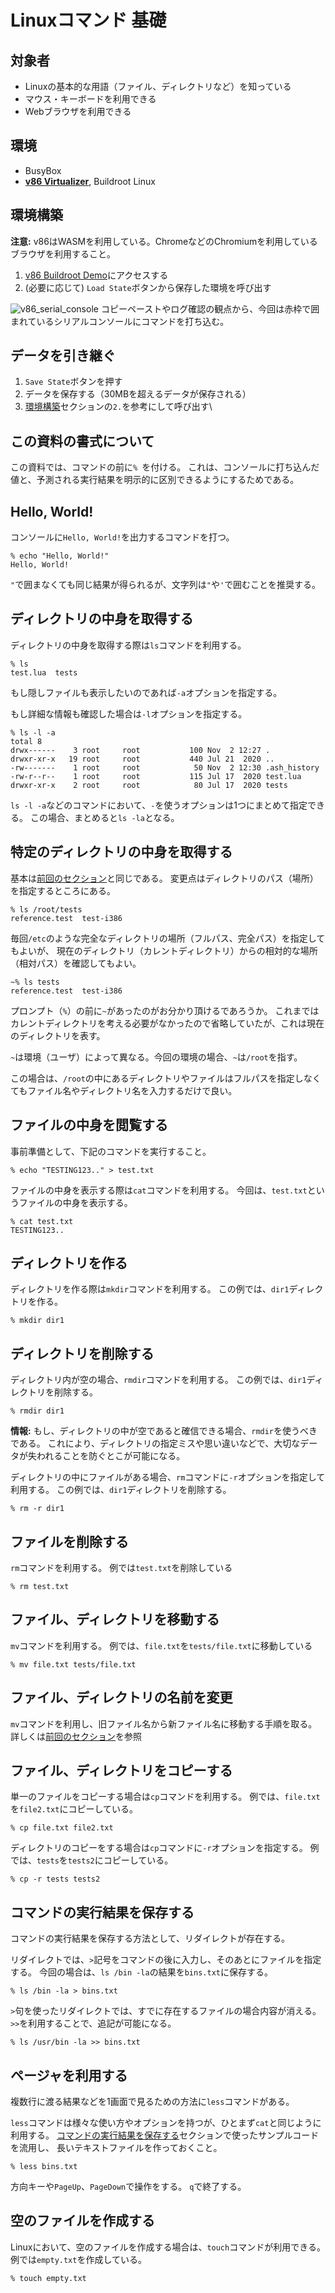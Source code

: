 # Linuxコマンド 基礎

## 対象者
- Linuxの基本的な用語（ファイル、ディレクトリなど）を知っている
- マウス・キーボードを利用できる
- Webブラウザを利用できる

## 環境
- BusyBox
- [**v86 Virtualizer**](https://copy.sh/v86/), Buildroot Linux

## 環境構築

**注意:** v86はWASMを利用している。ChromeなどのChromiumを利用しているブラウザを利用すること。

1. [v86 Buildroot Demo](https://copy.sh/v86/?profile=buildroot)にアクセスする
1. (必要に応じて) `Load State`ボタンから保存した環境を呼び出す

![v86_serial_console](https://user-images.githubusercontent.com/26180919/139853332-3402a328-b9df-4519-ac51-369ebadf2136.jpeg)
コピーペーストやログ確認の観点から、今回は赤枠で囲まれているシリアルコンソールにコマンドを打ち込む。

## データを引き継ぐ
1. `Save State`ボタンを押す
1. データを保存する（30MBを超えるデータが保存される）
1. [環境構築](#環境構築)セクションの`2.`を参考にして呼び出す\

## この資料の書式について
この資料では、コマンドの前に`% `を付ける。
これは、コンソールに打ち込んだ値と、予測される実行結果を明示的に区別できるようにするためである。

## Hello, World!
コンソールに`Hello, World!`を出力するコマンドを打つ。

```shell
% echo "Hello, World!"
Hello, World!
```

`"`で囲まなくても同じ結果が得られるが、文字列は`"`や`'`で囲むことを推奨する。

## ディレクトリの中身を取得する
ディレクトリの中身を取得する際は`ls`コマンドを利用する。

```shell
% ls
test.lua  tests
```

もし隠しファイルも表示したいのであれば`-a`オプションを指定する。

もし詳細な情報も確認した場合は`-l`オプションを指定する。

```shell
% ls -l -a
total 8
drwx------    3 root     root           100 Nov  2 12:27 .
drwxr-xr-x   19 root     root           440 Jul 21  2020 ..
-rw-------    1 root     root            50 Nov  2 12:30 .ash_history
-rw-r--r--    1 root     root           115 Jul 17  2020 test.lua
drwxr-xr-x    2 root     root            80 Jul 17  2020 tests
```

`ls -l -a`などのコマンドにおいて、`-`を使うオプションは1つにまとめて指定できる。
この場合、まとめると`ls -la`となる。

## 特定のディレクトリの中身を取得する
基本は[前回のセクション](#ディレクトリの中身を取得する)と同じである。
変更点はディレクトリのパス（場所）を指定するところにある。

```shell
% ls /root/tests
reference.test  test-i386
```

毎回`/etc`のような完全なディレクトリの場所（フルパス、完全パス）を指定してもよいが、
現在のディレクトリ（カレントディレクトリ）からの相対的な場所（相対パス）を確認してもよい。

```shell
~% ls tests
reference.test  test-i386
```

プロンプト（`%`）の前に`~`があったのがお分かり頂けるであろうか。
これまではカレントディレクトリを考える必要がなかったので省略していたが、これは現在のディレクトリを表す。

`~`は環境（ユーザ）によって異なる。今回の環境の場合、`~`は`/root`を指す。

この場合は、`/root`の中にあるディレクトリやファイルはフルパスを指定しなくてもファイル名やディレクトリ名を入力するだけで良い。

## ファイルの中身を閲覧する
事前準備として、下記のコマンドを実行すること。
```shell
% echo "TESTING123.." > test.txt
```

ファイルの中身を表示する際は`cat`コマンドを利用する。
今回は、`test.txt`というファイルの中身を表示する。
```shell
% cat test.txt
TESTING123..
```

## ディレクトリを作る
ディレクトリを作る際は`mkdir`コマンドを利用する。
この例では、`dir1`ディレクトリを作る。
```shell
% mkdir dir1
```

## ディレクトリを削除する
ディレクトリ内が空の場合、`rmdir`コマンドを利用する。
この例では、`dir1`ディレクトリを削除する。
```shell
% rmdir dir1
```

**情報:** もし、ディレクトリの中が空であると確信できる場合、`rmdir`を使うべきである。
これにより、ディレクトリの指定ミスや思い違いなどで、大切なデータが失われることを防ぐとこが可能になる。

ディレクトリの中にファイルがある場合、`rm`コマンドに`-r`オプションを指定して利用する。
この例では、`dir1`ディレクトリを削除する。
```shell
% rm -r dir1
```

## ファイルを削除する
`rm`コマンドを利用する。
例では`test.txt`を削除している
```shell
% rm test.txt
```

## ファイル、ディレクトリを移動する
`mv`コマンドを利用する。
例では、`file.txt`を`tests/file.txt`に移動している
```shell
% mv file.txt tests/file.txt
```

## ファイル、ディレクトリの名前を変更
`mv`コマンドを利用し、旧ファイル名から新ファイル名に移動する手順を取る。
詳しくは[前回のセクション](#ファイル、ディレクトリを移動する)を参照

## ファイル、ディレクトリをコピーする
単一のファイルをコピーする場合は`cp`コマンドを利用する。
例では、`file.txt`を`file2.txt`にコピーしている。
```shell
% cp file.txt file2.txt
```

ディレクトリのコピーをする場合は`cp`コマンドに`-r`オプションを指定する。
例では、`tests`を`tests2`にコピーしている。
```shell
% cp -r tests tests2
```

## コマンドの実行結果を保存する
コマンドの実行結果を保存する方法として、リダイレクトが存在する。

リダイレクトでは、`>`記号をコマンドの後に入力し、そのあとにファイルを指定する。
今回の場合は、`ls /bin -la`の結果を`bins.txt`に保存する。
```shell
% ls /bin -la > bins.txt
```

`>`句を使ったリダイレクトでは、すでに存在するファイルの場合内容が消える。
`>>`を利用することで、追記が可能になる。
```shell
% ls /usr/bin -la >> bins.txt
```

## ページャを利用する
複数行に渡る結果などを1画面で見るための方法に`less`コマンドがある。

`less`コマンドは様々な使い方やオプションを持つが、ひとまず`cat`と同じように利用する。
[コマンドの実行結果を保存する](#コマンドの実行結果を保存する)セクションで使ったサンプルコードを流用し、
長いテキストファイルを作っておくこと。

```shell
% less bins.txt
```

方向キーや`PageUp`、`PageDown`で操作をする。
`q`で終了する。

## 空のファイルを作成する
Linuxにおいて、空のファイルを作成する場合は、`touch`コマンドが利用できる。
例では`empty.txt`を作成している。
```shell
% touch empty.txt
```
